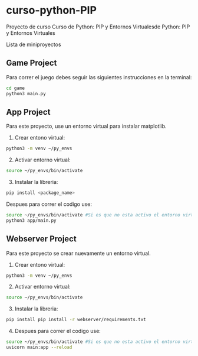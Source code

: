 # curso-python-PIP
Proyecto de curso  Curso de Python: PIP y Entornos Virtualesde Python: PIP y Entornos Virtuales

Lista de miniproyectos

## Game Project

Para correr el juego debes seguir las siguientes instrucciones en la terminal:

```sh
cd game
python3 main.py
```

## App Project

Para este proyecto, use un entorno virtual para instalar matplotlib.

1. Crear entono virtual:

```sh
python3 -m venv ~/py_envs

```
2. Activar entorno virtual:

```sh
source ~/py_envs/bin/activate

```

3. Instalar la libreria:

```sh
pip install <package_name>

```
Despues para correr el codigo use:

```sh
source ~/py_envs/bin/activate #Si es que no esta activo el entorno virtual.
python3 app/main.py
```


## Webserver Project

Para este proyecto se crear nuevamente un entorno virtual.

1. Crear entono virtual:

```sh
python3 -m venv ~/py_envs

```
2. Activar entorno virtual:

```sh
source ~/py_envs/bin/activate

```

3. Instalar la libreria:

```sh
pip install pip install -r webserver/requirements.txt

```
4. Despues para correr el codigo use:

```sh
source ~/py_envs/bin/activate #Si es que no esta activo el entorno virtual.
uvicorn main:app --reload
```